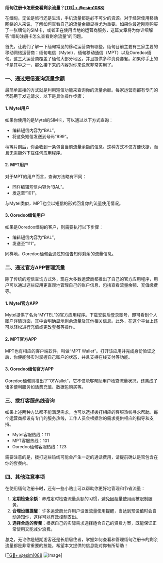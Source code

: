 **缅甸注册卡怎麽查看剩余流量？[[TG💪+ @esim1088](https://t.me/s/esim1088)]**

在缅甸，无论是旅行还是生活，手机流量都是必不可少的资源。对于经常使用移动网络的人来说，了解如何查看自己的流量余额显得尤为重要。如果你最近刚刚购买了一张缅甸的SIM卡，或者正在使用当地的运营商服务，这篇文章将为你详细解答“缅甸注册卡怎么查看剩余流量”的问题。

首先，让我们了解一下缅甸常见的移动运营商有哪些。缅甸目前主要有三家主要的移动网络运营商：缅甸电信（Mytel）、缅甸移动通信（MPT）以及Ooredoo缅甸。这三大运营商覆盖了缅甸大部分地区，并且提供多种资费套餐。如果你手上的卡是其中之一，那么接下来的内容对你来说就非常实用了。

### **一、通过短信查询流量余额**

最简单直接的方式就是利用短信功能来查询你的流量余额。每家运营商都有专门的代码用于发送请求，以下是具体操作步骤：

#### 1. Mytel用户
如果你使用的是Mytel的SIM卡，可以通过以下方式查询：
- 编辑短信内容为“BAL”。
- 将这条短信发送到号码“999”。

稍等片刻后，你会收到一条包含当前流量余额的信息。这种方式不仅方便快捷，而且无需额外下载任何应用程序。

#### 2. MPT用户
对于MPT的用户而言，查询方法略有不同：
- 同样编辑短信内容为“BAL”。
- 发送至“101”。

与Mytel类似，MPT也会以短信的形式回复你的流量使用情况。

#### 3. Ooredoo缅甸用户
如果是Ooredoo缅甸的客户，则需要执行以下步骤：
- 编辑短信内容为“BAL”。
- 发送至“111”。

同样地，Ooredoo缅甸会通过短信告知你剩余的流量信息。

### **二、通过官方APP管理流量**

除了传统的短信查询方式外，现在大多数运营商都推出了自己的官方应用程序，用户可以通过这些应用更直观地管理自己的账户信息，包括查看流量余额、充值缴费等。

#### 1. Mytel官方APP
Mytel提供了名为“MYTEL”的官方应用程序。下载安装后登录账号，即可看到个人账户详情页面，其中会明确显示剩余流量及其他相关信息。此外，在这个平台上还可以轻松进行充值或更改套餐等操作。

#### 2. MPT官方APP
MPT也有相应的客户端软件，叫做“MPT Wallet”。打开该应用并完成身份验证之后，你便能够实时掌握自己账户的状态，并且支持在线支付等功能。

#### 3. Ooredoo缅甸官方APP
Ooredoo缅甸则推出了“O!Wallet”，它不仅能够帮助用户检查流量状况，还集成了诸多便利服务如话费充值、数据包购买等。

### **三、拨打客服热线咨询**

如果上述两种方法都不能满足需求，也可以选择拨打相应的客服热线寻求帮助。每个运营商都设有专门的服务热线，工作人员会根据你的需求提供相应的指导和支持。

- Mytel客服热线：111
- MPT客服热线：101
- Ooredoo缅甸客服热线：123

需要注意的是，拨打这些热线可能会产生一定的通话费用，请提前确认是否包含在你的套餐内。

### **四、其他注意事项**

在使用缅甸注册卡时，还有一些小贴士可以帮助你更好地管理和节省流量：

1. **定期检查余额**：养成定时检查流量余额的习惯，避免因超量使用而被限制服务。
2. **合理设置提醒**：许多运营商允许用户设置流量使用提醒，当达到预设值时会自动通知你，这样可以有效控制支出。
3. **选择合适的套餐**：根据自己的实际需求选择适合自己的资费方案，既能保证正常使用又能减少浪费。

总之，无论你是短期游客还是长期居住者，掌握如何查看和管理缅甸注册卡的剩余流量都是非常重要的技能。希望本文提供的信息能对你有所帮助！

[[TG💪+ @esim1088](https://t.me/s/esim1088) ![Image](https://i.postimg.cc/4NQfJmqS/Snipaste-2025-05-13-00-14-12.png)]